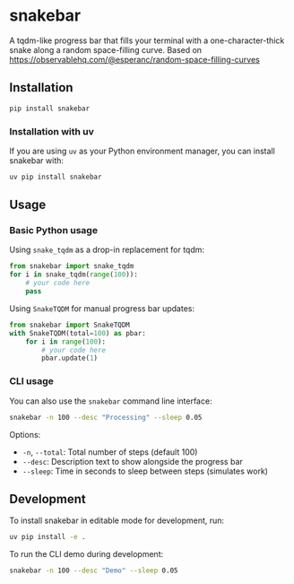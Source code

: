 # snakebar

A tqdm-like progress bar that fills your terminal with a one-character-thick snake along a random space-filling curve. Based on https://observablehq.com/@esperanc/random-space-filling-curves

## Installation
```bash
pip install snakebar
```

### Installation with uv
If you are using `uv` as your Python environment manager, you can install snakebar with:
```bash
uv pip install snakebar
```

## Usage

### Basic Python usage

Using `snake_tqdm` as a drop-in replacement for tqdm:
```python
from snakebar import snake_tqdm
for i in snake_tqdm(range(100)):
    # your code here
    pass
```

Using `SnakeTQDM` for manual progress bar updates:
```python
from snakebar import SnakeTQDM
with SnakeTQDM(total=100) as pbar:
    for i in range(100):
        # your code here
        pbar.update(1)
```

### CLI usage

You can also use the `snakebar` command line interface:

```bash
snakebar -n 100 --desc "Processing" --sleep 0.05
```

Options:
- `-n`, `--total`: Total number of steps (default 100)
- `--desc`: Description text to show alongside the progress bar
- `--sleep`: Time in seconds to sleep between steps (simulates work)

## Development

To install snakebar in editable mode for development, run:
```bash
uv pip install -e .
```

To run the CLI demo during development:
```bash
snakebar -n 100 --desc "Demo" --sleep 0.05
```